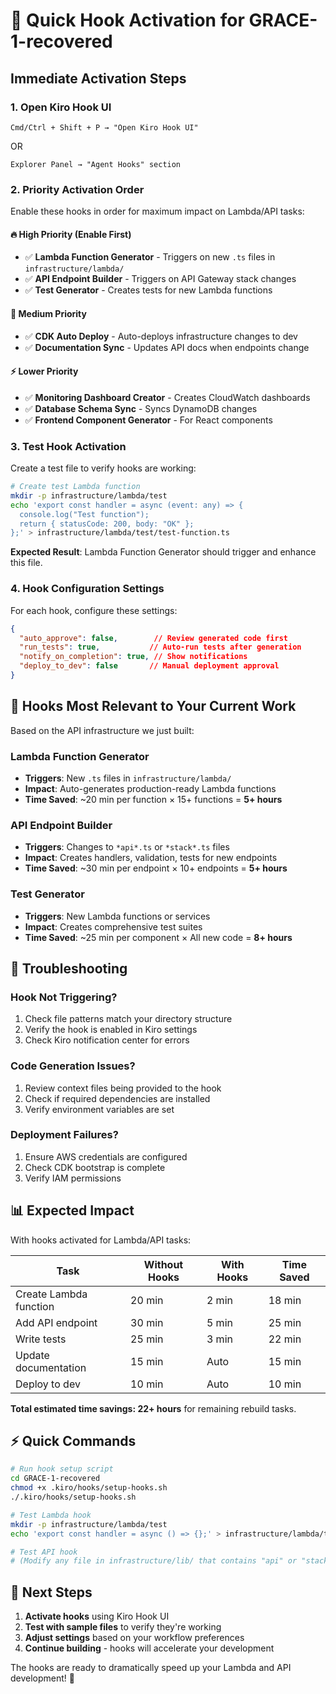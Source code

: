 # 🚀 Quick Hook Activation for GRACE-1-recovered

## Immediate Activation Steps

### 1. **Open Kiro Hook UI**
```
Cmd/Ctrl + Shift + P → "Open Kiro Hook UI"
```
OR
```
Explorer Panel → "Agent Hooks" section
```

### 2. **Priority Activation Order**
Enable these hooks in order for maximum impact on Lambda/API tasks:

#### **🔥 High Priority (Enable First)**
- ✅ **Lambda Function Generator** - Triggers on new `.ts` files in `infrastructure/lambda/`
- ✅ **API Endpoint Builder** - Triggers on API Gateway stack changes
- ✅ **Test Generator** - Creates tests for new Lambda functions

#### **🚀 Medium Priority**
- ✅ **CDK Auto Deploy** - Auto-deploys infrastructure changes to dev
- ✅ **Documentation Sync** - Updates API docs when endpoints change

#### **⚡ Lower Priority**
- ✅ **Monitoring Dashboard Creator** - Creates CloudWatch dashboards
- ✅ **Database Schema Sync** - Syncs DynamoDB changes
- ✅ **Frontend Component Generator** - For React components

### 3. **Test Hook Activation**

Create a test file to verify hooks are working:

```bash
# Create test Lambda function
mkdir -p infrastructure/lambda/test
echo 'export const handler = async (event: any) => {
  console.log("Test function");
  return { statusCode: 200, body: "OK" };
};' > infrastructure/lambda/test/test-function.ts
```

**Expected Result**: Lambda Function Generator should trigger and enhance this file.

### 4. **Hook Configuration Settings**

For each hook, configure these settings:

```json
{
  "auto_approve": false,        // Review generated code first
  "run_tests": true,           // Auto-run tests after generation
  "notify_on_completion": true, // Show notifications
  "deploy_to_dev": false       // Manual deployment approval
}
```

## 🎯 **Hooks Most Relevant to Your Current Work**

Based on the API infrastructure we just built:

### **Lambda Function Generator**
- **Triggers**: New `.ts` files in `infrastructure/lambda/`
- **Impact**: Auto-generates production-ready Lambda functions
- **Time Saved**: ~20 min per function × 15+ functions = **5+ hours**

### **API Endpoint Builder** 
- **Triggers**: Changes to `*api*.ts` or `*stack*.ts` files
- **Impact**: Creates handlers, validation, tests for new endpoints
- **Time Saved**: ~30 min per endpoint × 10+ endpoints = **5+ hours**

### **Test Generator**
- **Triggers**: New Lambda functions or services
- **Impact**: Creates comprehensive test suites
- **Time Saved**: ~25 min per component × All new code = **8+ hours**

## 🔧 **Troubleshooting**

### Hook Not Triggering?
1. Check file patterns match your directory structure
2. Verify the hook is enabled in Kiro settings
3. Check Kiro notification center for errors

### Code Generation Issues?
1. Review context files being provided to the hook
2. Check if required dependencies are installed
3. Verify environment variables are set

### Deployment Failures?
1. Ensure AWS credentials are configured
2. Check CDK bootstrap is complete
3. Verify IAM permissions

## 📊 **Expected Impact**

With hooks activated for Lambda/API tasks:

| Task | Without Hooks | With Hooks | Time Saved |
|------|---------------|------------|------------|
| Create Lambda function | 20 min | 2 min | 18 min |
| Add API endpoint | 30 min | 5 min | 25 min |
| Write tests | 25 min | 3 min | 22 min |
| Update documentation | 15 min | Auto | 15 min |
| Deploy to dev | 10 min | Auto | 10 min |

**Total estimated time savings: 22+ hours** for remaining rebuild tasks.

## ⚡ **Quick Commands**

```bash
# Run hook setup script
cd GRACE-1-recovered
chmod +x .kiro/hooks/setup-hooks.sh
./.kiro/hooks/setup-hooks.sh

# Test Lambda hook
mkdir -p infrastructure/lambda/test
echo 'export const handler = async () => {};' > infrastructure/lambda/test/sample.ts

# Test API hook  
# (Modify any file in infrastructure/lib/ that contains "api" or "stack")
```

## 🎯 **Next Steps**

1. **Activate hooks** using Kiro Hook UI
2. **Test with sample files** to verify they're working
3. **Adjust settings** based on your workflow preferences
4. **Continue building** - hooks will accelerate your development

The hooks are ready to dramatically speed up your Lambda and API development! 🚀